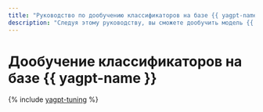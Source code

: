 ```yaml
---
title: "Руководство по дообучению классификаторов на базе {{ yagpt-name }} в {{ ml-platform-full-name }}"
description: "Следуя этому руководству, вы сможете дообучить модель {{ yagpt-full-name }} на своих примерах, чтобы она могла точнее классифицировать ваши данные."
---
```


# Дообучение классификаторов на базе {{ yagpt-name }}

{% include [yagpt-tuning](../../_tutorials/ml-ai/yagpt-tuning-multilabel.md) %}